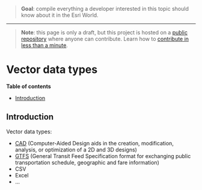 > **Goal**: compile everything a developer interested in this topic should know about it in the Esri World.

---
> **Note**: this page is only a draft, but this project is hosted on a [public repository](https://github.com/hhkaos/awesome-arcgis) where anyone can contribute. Learn how to [contribute in less than a minute](https://github.com/hhkaos/awesome-arcgis/blob/master/CONTRIBUTING.md#contributions).

# Vector data types

<!-- START doctoc generated TOC please keep comment here to allow auto update -->
<!-- DON'T EDIT THIS SECTION, INSTEAD RE-RUN doctoc TO UPDATE -->
**Table of contents**

- [Introduction](#introduction)

<!-- END doctoc generated TOC please keep comment here to allow auto update -->

## Introduction

Vector data types:

* [CAD](cad/README.md) (Computer-Aided Design aids in the creation, modification, analysis, or optimization of a 2D and 3D designs)
* [GTFS](gtfs/README.md) (General Transit Feed Specification format for exchanging public transportation schedule, geographic and fare information)
* CSV
* Excel
* ...
